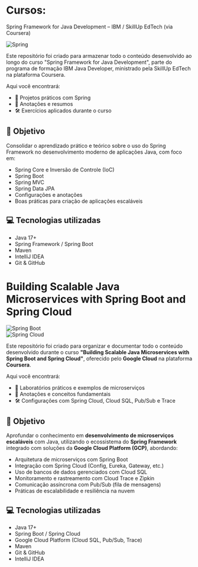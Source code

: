# Cursos: 

Spring Framework for Java Development – IBM / SkillUp EdTech (via Coursera)

![Spring](https://img.shields.io/badge/Spring-Framework-6DB33F?logo=spring&logoColor=white&style=for-the-badge)

Este repositório foi criado para armazenar todo o conteúdo desenvolvido ao longo do curso "Spring Framework for Java Development", parte do programa de formação IBM Java Developer, ministrado pela SkillUp EdTech na plataforma Coursera.

Aqui você encontrará:

- 📁 Projetos práticos com Spring
- 🧠 Anotações e resumos
- 🛠️ Exercícios aplicados durante o curso

## 📌 Objetivo

Consolidar o aprendizado prático e teórico sobre o uso do Spring Framework no desenvolvimento moderno de aplicações Java, com foco em:

 - Spring Core e Inversão de Controle (IoC)
 - Spring Boot
 - Spring MVC
 - Spring Data JPA
 - Configurações e anotações
 - Boas práticas para criação de aplicações escaláveis

## 💻 Tecnologias utilizadas

  - Java 17+
  - Spring Framework / Spring Boot
  - Maven
  - IntelliJ IDEA
  - Git & GitHub

# Building Scalable Java Microservices with Spring Boot and Spring Cloud


![Spring Boot](https://img.shields.io/badge/Spring_Boot-6DB33F?logo=springboot&logoColor=white&style=for-the-badge)  
![Spring Cloud](https://img.shields.io/badge/Spring_Cloud-4DB6AC?logo=spring&logoColor=white&style=for-the-badge)

Este repositório foi criado para organizar e documentar todo o conteúdo desenvolvido durante o curso **"Building Scalable Java Microservices with Spring Boot and Spring Cloud"**, oferecido pelo **Google Cloud** na plataforma **Coursera**.

Aqui você encontrará:

- 📁 Laboratórios práticos e exemplos de microserviços  
- 📘 Anotações e conceitos fundamentais  
- 🛠️ Configurações com Spring Cloud, Cloud SQL, Pub/Sub e Trace


## 📌 Objetivo

Aprofundar o conhecimento em **desenvolvimento de microserviços escaláveis** com Java, utilizando o ecossistema do **Spring Framework** integrado com soluções da **Google Cloud Platform (GCP)**, abordando:

- Arquitetura de microserviços com Spring Boot  
- Integração com Spring Cloud (Config, Eureka, Gateway, etc.)  
- Uso de bancos de dados gerenciados com Cloud SQL  
- Monitoramento e rastreamento com Cloud Trace e Zipkin  
- Comunicação assíncrona com Pub/Sub (fila de mensagens)  
- Práticas de escalabilidade e resiliência na nuvem


## 💻 Tecnologias utilizadas

- Java 17+  
- Spring Boot / Spring Cloud  
- Google Cloud Platform (Cloud SQL, Pub/Sub, Trace)  
- Maven  
- Git & GitHub  
- IntelliJ IDEA



